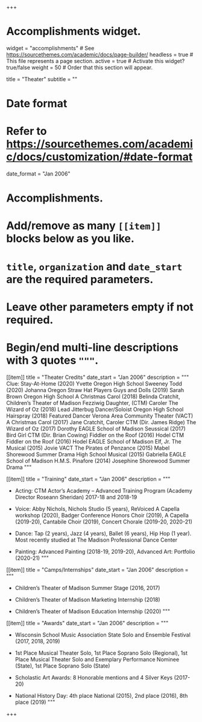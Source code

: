 +++
# Accomplishments widget.
widget = "accomplishments"  # See https://sourcethemes.com/academic/docs/page-builder/
headless = true  # This file represents a page section.
active = true  # Activate this widget? true/false
weight = 50  # Order that this section will appear.

title = "Theater"
subtitle = ""

# Date format
#   Refer to https://sourcethemes.com/academic/docs/customization/#date-format
date_format = "Jan 2006"

# Accomplishments.
#   Add/remove as many `[[item]]` blocks below as you like.
#   `title`, `organization` and `date_start` are the required parameters.
#   Leave other parameters empty if not required.
#   Begin/end multi-line descriptions with 3 quotes `"""`.

[[item]]
  title = "Theater Credits"
  date_start = "Jan 2006"
  description = """
  Clue: Stay-At-Home (2020)		Yvette				Oregon High School
Sweeney Todd (2020)			Johanna				Oregon Straw Hat Players
Guys and Dolls (2019)			Sarah Brown			Oregon High School
A Christmas Carol (2018)			Belinda Cratchit,			Children’s Theater of Madison
Fezziwig Daughter,		(CTM)
Caroler
The Wizard of Oz (2018)			Lead Jitterbug Dancer/Soloist	Oregon High School
Hairspray (2018)				Featured Dancer			Verona Area Community
Theater (VACT)
A Christmas Carol (2017)			Jane Cratchit, Caroler		CTM (Dir. James Ridge)
The Wizard of Oz (2017)			Dorothy				EAGLE School of Madison
Seussical (2017)				Bird Girl			CTM (Dir. Brian Cowing)
Fiddler on the Roof (2016)			Hodel				CTM
Fiddler on the Roof (2016)			Hodel				EAGLE School of Madison
Elf, Jr. The Musical (2015)			Jovie				VACT
The Pirates of Penzance (2015)		Mabel				Shorewood Summer Drama
High School Musical (2015)		Gabriella			EAGLE School of Madison
H.M.S. Pinafore (2014)			Josephine			Shorewood Summer Drama
  """

[[item]]
  title = "Training"
  date_start = "Jan 2006"
  description = """
  
  - Acting: CTM Actor’s Academy – Advanced Training Program (Academy Director Roseann Sheridan) 2017-18 and 2018-19
  
  - Voice: Abby Nichols, Nichols Studio (5 years), ReVoiced A Capella workshop (2020), Badger Conference Honors Choir (2019), A Capella (2019-20), Cantabile Choir (2019), Concert Chorale (2019-20, 2020-21)
  
  - Dance: Tap (2 years), Jazz (4 years), Ballet (6 years), Hip Hop (1 year). Most recently studied at The Madison Professional Dance Center
  
  - Painting: Advanced Painting (2018-19, 2019-20), Advanced Art: Portfolio (2020-21)
  """
  
[[item]]
  title = "Camps/Internships"
  date_start = "Jan 2006"
  description = """

- Children’s Theater of Madison Summer Stage (2016, 2017)

- Children’s Theater of Madison Marketing Internship (2018)

- Children’s Theater of Madison Education Internship (2020)
  """
  
[[item]]
  title = "Awards"
  date_start = "Jan 2006"
  description = """
- Wisconsin School Music Association State Solo and Ensemble Festival (2017, 2018, 2019)

- 1st Place Musical Theater Solo, 1st Place Soprano Solo (Regional), 1st Place Musical Theater Solo and Exemplary Performance Nominee (State), 1st Place Soprano Solo (State)

- Scholastic Art Awards: 8 Honorable mentions and 4 Silver Keys (2017-20)

- National History Day: 4th place National (2015), 2nd place (2016), 8th place (2019)
  """

+++
